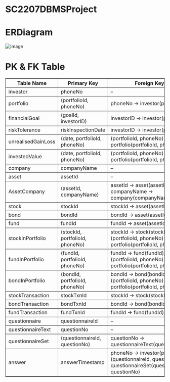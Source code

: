 # SC2207DBMSProject

# ERDiagram
![image](https://github.com/user-attachments/assets/3595883b-8eec-4623-ad3a-f6daa4b42628)

# PK & FK Table
<table border="1" cellspacing="0" cellpadding="5">
  <thead>
    <tr>
      <th>Table Name</th>
      <th>Primary Key</th>
      <th>Foreign Keys</th>
    </tr>
  </thead>
  <tbody>
    <tr>
      <td>investor</td>
      <td>phoneNo</td>
      <td>–</td>
    </tr>
    <tr>
      <td>portfolio</td>
      <td>(portfolioId, phoneNo)</td>
      <td>phoneNo → investor(phoneNo)</td>
    </tr>
    <tr>
      <td>financialGoal</td>
      <td>(goalId, investorID)</td>
      <td>investorID → investor(phoneNo)</td>
    </tr>
    <tr>
      <td>riskTolerance</td>
      <td>riskInspectionDate</td>
      <td>investorID → investor(phoneNo)</td>
    </tr>
    <tr>
      <td>unrealisedGainLoss</td>
      <td>(date, portfolioId, phoneNo)</td>
      <td>(portfolioId, phoneNo) → portfolio(portfolioId, phoneNo)</td>
    </tr>
    <tr>
      <td>investedValue</td>
      <td>(date, portfolioId, phoneNo)</td>
      <td>(portfolioId, phoneNo) → portfolio(portfolioId, phoneNo)</td>
    </tr>
    <tr>
      <td>company</td>
      <td>companyName</td>
      <td>–</td>
    </tr>
    <tr>
      <td>asset</td>
      <td>assetId</td>
      <td>–</td>
    </tr>
    <tr>
      <td>AssetCompany</td>
      <td>(assetId, companyName)</td>
      <td>
        assetId → asset(assetId); <br>
        companyName → company(companyName)
      </td>
    </tr>
    <tr>
      <td>stock</td>
      <td>stockId</td>
      <td>stockId → asset(assetId)</td>
    </tr>
    <tr>
      <td>bond</td>
      <td>bondId</td>
      <td>bondId → asset(assetId)</td>
    </tr>
    <tr>
      <td>fund</td>
      <td>fundId</td>
      <td>fundId → asset(assetId)</td>
    </tr>
    <tr>
      <td>stockInPortfolio</td>
      <td>(stockId, portfolioId, phoneNo)</td>
      <td>
        stockId → stock(stockId); <br>
        (portfolioId, phoneNo) → portfolio(portfolioId, phoneNo)
      </td>
    </tr>
    <tr>
      <td>fundInPortfolio</td>
      <td>(fundId, portfolioId, phoneNo)</td>
      <td>
        fundId → fund(fundId); <br>
        (portfolioId, phoneNo) → portfolio(portfolioId, phoneNo)
      </td>
    </tr>
    <tr>
      <td>bondInPortfolio</td>
      <td>(bondId, portfolioId, phoneNo)</td>
      <td>
        bondId → bond(bondId); <br>
        (portfolioId, phoneNo) → portfolio(portfolioId, phoneNo)
      </td>
    </tr>
    <tr>
      <td>stockTransaction</td>
      <td>stockTxnId</td>
      <td>stockId → stock(stockId)</td>
    </tr>
    <tr>
      <td>bondTransaction</td>
      <td>bondTxnId</td>
      <td>bondId → bond(bondId)</td>
    </tr>
    <tr>
      <td>fundTransaction</td>
      <td>fundTxnId</td>
      <td>fundId → fund(fundId)</td>
    </tr>
    <tr>
      <td>questionnaire</td>
      <td>questionnaireId</td>
      <td>–</td>
    </tr>
    <tr>
      <td>questionnaireText</td>
      <td>questionNo</td>
      <td>–</td>
    </tr>
    <tr>
      <td>questionnaireSet</td>
      <td>(questionnaireId, questionNo)</td>
      <td>questionNo → questionnaireText(questionNo)</td>
    </tr>
    <tr>
      <td>answer</td>
      <td>answerTimestamp</td>
      <td>
        phoneNo → investor(phoneNo); <br>
        (questionnaireId, questionNo) → questionnaireSet(questionnaireId, questionNo)
      </td>
    </tr>
  </tbody>
</table>
